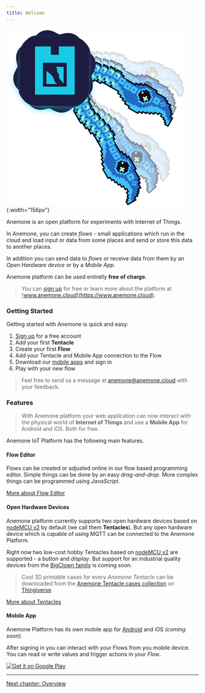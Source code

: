 ```yaml
---
title: Welcome
---
```


![Anemone Platform](/images/platform_large.png){:width="156px"}

Anemone is an open platform for experiments with Internet of Things.

In Anemone, you can create *flows* - small applications which run in the cloud and load input or data from some places and send or store this data to another places.

In addition you can send data to *flows* or receive data from them by an *Open Hardware device* or by a *Mobile App*.

Anemone platform can be used entirelly **free of charge**.

> You can [sign up](https://www.anemone.cloud/users/sign_up) for free or learn more about the platform at [www.anemone.cloud](https://www.anemone.cloud).

### Getting Started

Getting started with Anemone is quick and easy:

1. [Sign up](https://www.anemone.cloud/users/sign_up) for a free account
2. Add your first **Tentacle**
3. Create your first **Flow**
4. Add your Tentacle and Mobile App connection to the Flow
5. Download our [mobile apps](/overview#mobile-app) and sign in
6. Play with your new flow

> Feel free to send us a message at [anemone@anemone.cloud](mailto:anemone@anemone.cloud) with your feedback.

### Features

> With Anemone platform your web application can now interact with the physical world of **Internet of Things** and use a **Mobile App** for Android and iOS. Both for free.

Anemone IoT Platform has the following main features.

#### Flow Editor

Flows can be created or adjusted online in our flow based programming editor. Simple things can be done by an easy *drag-and-drop*. More complex things can be programmed using *JavaScript*.

[More about Flow Editor <i class="fa fa-arrow-right" aria-hidden="true"></i>](/cloud/editor)

#### Open Hardware Devices

Anemone platform currently supports two open hardware devices based on [nodeMCU v2](https://www.seeedstudio.com/NodeMCU-v2-Lua-based-ESP8266-development-kit-p-2415.html) by default (we call them **Tentacles**). But any open hardware device which is capable of using MQTT can be connected to the Anemone Platform.

Right now two low-cost hobby Tentacles based on [nodeMCU v2](https://www.seeedstudio.com/NodeMCU-v2-Lua-based-ESP8266-development-kit-p-2415.html) are supported - a *button* and *display*. But support for an industrial quality devices from the [BigClown family](https://www.bigclown.com/) is coming soon.

> Cool 3D printable cases for every *Anemone Tentacle* can be downloaded from the [Anemone Tentacle cases collection](https://www.thingiverse.com/Inza/collections/anemonecloud) on [Thingiverse](https://www.thingiverse.com/Inza/collections/anemonecloud).

[More about Tentacles <i class="fa fa-arrow-right" aria-hidden="true"></i>](/cloud/tentacles)

#### Mobile App

Anemone Platform has its own mobile app for [Android](https://play.google.com/store/apps/details?id=cz.juicymo.contracts.android.anemone.beta) and iOS *(coming soon)*.

After signing in you can interact with your Flows from you mobile device. You can read or write values and trigger actions in your *Flow*.

<a href='https://play.google.com/store/apps/details?id=cz.juicymo.contracts.android.anemone.beta&pcampaignid=MKT-Other-global-all-co-prtnr-py-PartBadge-Mar2515-1'><img alt='Get it on Google Play' src='https://play.google.com/intl/en_us/badges/images/generic/en_badge_web_generic.png'/></a>

-----

[Next chapter: Overview <i class="fa fa-arrow-right" aria-hidden="true"></i>](/overview)
